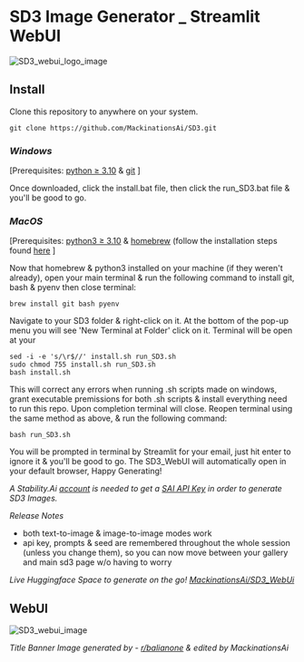 # SD3 Image Generator _ Streamlit WebUI

![SD3_webui_logo_image](https://github.com/MackinationsAi/SD3/assets/133395980/fc3058cc-aa70-45ad-9376-5089dc9808aa)

## Install

Clone this repository to anywhere on your system.

    git clone https://github.com/MackinationsAi/SD3.git

### *Windows*

[Prerequisites: [python ≥ 3.10](https://www.python.org/ftp/python/3.10.11/python-3.10.11-amd64.exe) & [git](https://github.com/git-for-windows/git/releases/download/v2.44.0.windows.1/Git-2.44.0-64-bit.exe) ]

Once downloaded, click the install.bat file, then click the run_SD3.bat file & you'll be good to go.

### *MacOS*

[Prerequisites: [python3 ≥ 3.10](https://www.python.org/ftp/python/3.10.11/python-3.10.11-macos11.pkg) & [homebrew](https://github.com/Homebrew/brew/releases/download/4.2.19/Homebrew-4.2.19.pkg) (follow the installation steps found [here](https://docs.brew.sh/Installation) ]

Now that homebrew & python3 installed on your machine (if they weren't already), open your main terminal & run the following command to install git, bash & pyenv then close terminal:

    brew install git bash pyenv

Navigate to your SD3 folder & right-click on it. At the bottom of the pop-up menu you will see 'New Terminal at Folder' click on it. Terminal will be open at your 
    
    sed -i -e 's/\r$//' install.sh run_SD3.sh
    sudo chmod 755 install.sh run_SD3.sh
    bash install.sh
    
This will correct any errors when running .sh scripts made on windows, grant executable premissions for both .sh scripts & install everything need to run this repo. Upon completion terminal will close. Reopen terminal using the same method as above, & run the following command:
    
    bash run_SD3.sh
    
You will be prompted in terminal by Streamlit for your email, just hit enter to ignore it & you'll be good to go. The SD3_WebUI will automatically open in your default browser, Happy Generating!

*A Stability.Ai [account](https://platform.stability.ai/) is needed to get a [SAI API Key](https://platform.stability.ai/account/keys) in order to generate SD3 Images.*

*Release Notes*
- both text-to-image & image-to-image modes work
- api key, prompts & seed are remembered throughout the whole session (unless you change them), so you can now move between your gallery and main sd3 page w/o having to worry

*Live Huggingface Space to generate on the go! [MackinationsAi/SD3_WebUi](https://huggingface.co/spaces/MackinationsAi/SD3_WebUi)*

## WebUI

![SD3_webui_image](https://github.com/MackinationsAi/SD3/assets/133395980/f327aef6-2e61-46e7-8d34-7ea02331df79)

*Title Banner Image generated by  -  [r/balianone](https://www.reddit.com/r/StableDiffusion/comments/1ax9ifz/creating_easy_stable_diffusion_3_sd3_image_with/) & edited by MackinationsAi*

